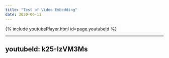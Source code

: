 ```yaml
---
title: "Test of Video Embedding"
date: 2020-06-11
---
```


{% include youtubePlayer.html id=page.youtubeId %}

---
youtubeId: k25-IzVM3Ms
---
